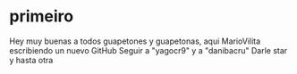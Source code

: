 # primeiro


Hey muy buenas a todos guapetones y guapetonas, aqui MarioVilita escribiendo un nuevo GitHub
Seguir a "yagocr9" y a "danibacru"
Darle star y hasta otra 
